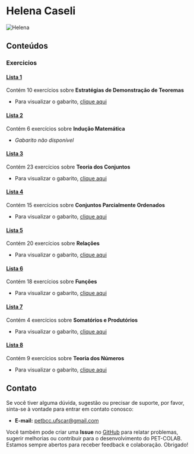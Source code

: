 # Helena Caseli

![Helena](https://img.shields.io/badge/Helena_Caseli-%2300599C.svg?style=for-the-badge&logo=GoogleScholar&logoColor=white)

## Conteúdos

### Exercicios

#### [Lista 1](/materias/MD/Helena/exercicios/lista1.md)
  
Contém 10 exercícios sobre **Estratégias de Demonstração de Teoremas**

- Para visualizar o gabarito, [clique aqui](/materias/MD/Helena/exercicios/lista1-gabarito.md)

#### [Lista 2](/materias/MD/Helena/exercicios/lista2.md)
  
Contém 6 exercícios sobre **Indução Matemática**

- *Gabarito não disponível*

#### [Lista 3](/materias/MD/Helena/exercicios/lista3.md)
  
Contém 23 exercícios sobre **Teoria dos Conjuntos**

- Para visualizar o gabarito, [clique aqui](/materias/MD/Helena/exercicios/lista3-gabarito.md)

#### [Lista 4](/materias/MD/Helena/exercicios/lista4.md)
  
Contém 15 exercícios sobre **Conjuntos Parcialmente Ordenados**

- Para visualizar o gabarito, [clique aqui](/materias/MD/Helena/exercicios/lista4-gabarito.md)
  
#### [Lista 5](/materias/MD/Helena/exercicios/lista5.md)
  
Contém 20 exercícios sobre **Relações**

- Para visualizar o gabarito, [clique aqui](/materias/MD/Helena/exercicios/lista5-gabarito.md)

#### [Lista 6](/materias/MD/Helena/exercicios/lista6.md)
  
Contém 18 exercícios sobre **Funções**

- Para visualizar o gabarito, [clique aqui](/materias/MD/Helena/exercicios/lista6-gabarito.md)

#### [Lista 7](/materias/MD/Helena/exercicios/lista7.md)
  
Contém 4 exercícios sobre **Somatórios e Produtórios**

- Para visualizar o gabarito, [clique aqui](/materias/MD/Helena/exercicios/lista7-gabarito.md)

#### [Lista 8](/materias/MD/Helena/exercicios/lista8.md)
  
Contém 9 exercícios sobre **Teoria dos Números**

- Para visualizar o gabarito, [clique aqui](/materias/MD/Helena/exercicios/lista8-gabarito.md)


## Contato

Se você tiver alguma dúvida, sugestão ou precisar de suporte, por favor, sinta-se à vontade para entrar em contato conosco:

- **E-mail:** petbcc.ufscar@gmail.com

Você também pode criar uma **Issue** no [GitHub](https://github.com/petbccufscar/pet-colab/issues) para relatar problemas, sugerir melhorias ou contribuir para o desenvolvimento do PET-COLAB. Estamos sempre abertos para receber feedback e colaboração. Obrigado!